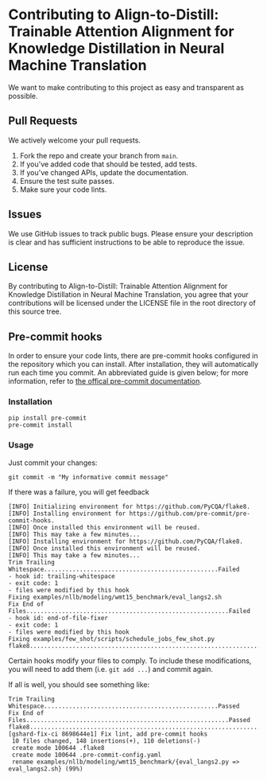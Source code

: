 # Contributing to Align-to-Distill: Trainable Attention Alignment for Knowledge Distillation in Neural Machine Translation
We want to make contributing to this project as easy and transparent as
possible.

## Pull Requests
We actively welcome your pull requests.

1. Fork the repo and create your branch from `main`.
2. If you've added code that should be tested, add tests.
3. If you've changed APIs, update the documentation.
4. Ensure the test suite passes.
5. Make sure your code lints.

## Issues
We use GitHub issues to track public bugs. Please ensure your description is
clear and has sufficient instructions to be able to reproduce the issue.

## License
By contributing to Align-to-Distill: Trainable Attention Alignment for Knowledge Distillation in Neural Machine Translation,
you agree that your contributions will be licensed under the LICENSE file in
the root directory of this source tree.

## Pre-commit hooks
In order to ensure your code lints, there are pre-commit hooks configured in the repository which you can install.
After installation, they will automatically run each time you commit.
An abbreviated guide is given below; for more information, refer to [the offical pre-commit documentation](https://pre-commit.com/).

### Installation
```
pip install pre-commit
pre-commit install
```

### Usage
Just commit your changes:
```
git commit -m "My informative commit message"
```

If there was a failure, you will get feedback
```
[INFO] Initializing environment for https://github.com/PyCQA/flake8.
[INFO] Installing environment for https://github.com/pre-commit/pre-commit-hooks.
[INFO] Once installed this environment will be reused.
[INFO] This may take a few minutes...
[INFO] Installing environment for https://github.com/PyCQA/flake8.
[INFO] Once installed this environment will be reused.
[INFO] This may take a few minutes...
Trim Trailing Whitespace.................................................Failed
- hook id: trailing-whitespace
- exit code: 1
- files were modified by this hook
Fixing examples/nllb/modeling/wmt15_benchmark/eval_langs2.sh
Fix End of Files.........................................................Failed
- hook id: end-of-file-fixer
- exit code: 1
- files were modified by this hook
Fixing examples/few_shot/scripts/schedule_jobs_few_shot.py
flake8...................................................................Passed
```

Certain hooks modify your files to comply.
To include these modifications, you will need to add them (i.e. `git add ...`) and commit again.

If all is well, you should see something like:
```
Trim Trailing Whitespace.................................................Passed
Fix End of Files.........................................................Passed
flake8...................................................................Passed
[gshard-fix-ci 8698644e1] Fix lint, add pre-commit hooks
 10 files changed, 148 insertions(+), 110 deletions(-)
 create mode 100644 .flake8
 create mode 100644 .pre-commit-config.yaml
 rename examples/nllb/modeling/wmt15_benchmark/{eval_langs2.py => eval_langs2.sh} (99%)
 ```
